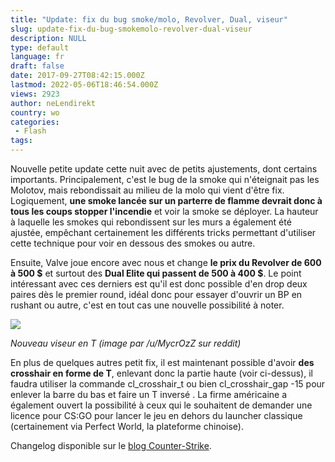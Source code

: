 ```yaml
---
title: "Update: fix du bug smoke/molo, Revolver, Dual, viseur"
slug: update-fix-du-bug-smokemolo-revolver-dual-viseur
description: NULL
type: default
language: fr
draft: false
date: 2017-09-27T08:42:15.000Z
lastmod: 2022-05-06T18:46:54.000Z
views: 2923
author: neLendirekt
country: wo
categories:
 - Flash
tags:
---
```

Nouvelle petite update cette nuit avec de petits ajustements, dont certains importants. Principalement, c'est le bug de la smoke qui n'éteignait pas les Molotov, mais rebondissait au milieu de la molo qui vient d'être fix. Logiquement, **une smoke lancée sur un parterre de flamme devrait donc à tous les coups stopper l'incendie** et voir la smoke se déployer. La hauteur à laquelle les smokes qui rebondissent sur les murs a également été ajustée, empêchant certainement les différents tricks permettant d'utiliser cette technique pour voir en dessous des smokes ou autre.

Ensuite, Valve joue encore avec nous et change **le prix du Revolver de 600 à 500 $** et surtout des **Dual Elite qui passent de 500 à 400 $**. Le point intéressant avec ces derniers est qu'il est donc possible d'en drop deux paires dès le premier round, idéal donc pour essayer d'ouvrir un BP en rushant ou autre, c'est en tout cas une nouvelle possibilité à noter.

![](https://flickshot-ue.s3.eu-west-2.amazonaws.com/flickshot/article/59cb614d021af/images/LfybUySChEzAICaWPYX56TIqGZKO1mTrZTUJ5n6k.png)

_Nouveau viseur en T (image par /u/MycrOzZ sur reddit)_

En plus de quelques autres petit fix, il est maintenant possible d'avoir **des crosshair en forme de T**, enlevant donc la partie haute (voir ci-dessus), il faudra utiliser la commande cl\_crosshair\_t ou bien cl\_crosshair\_gap -15 pour enlever la barre du bas et faire un T inversé . La firme américaine a également ouvert la possibilité à ceux qui le souhaitent de demander une licence pour CS:GO pour lancer le jeu en dehors du launcher classique (certainement via Perfect World, la plateforme chinoise).

Changelog disponible sur le [blog Counter-Strike](http://blog.counter-strike.net/index.php/2017/09/19387/).
